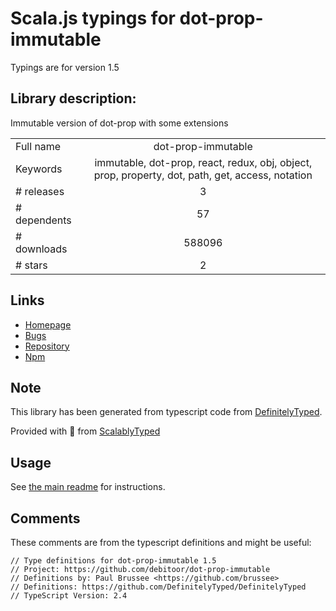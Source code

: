 
# Scala.js typings for dot-prop-immutable

Typings are for version 1.5

## Library description:
Immutable version of dot-prop with some extensions

|                    |                 |
| ------------------ | :-------------: |
| Full name          | dot-prop-immutable |
| Keywords           | immutable, dot-prop, react, redux, obj, object, prop, property, dot, path, get, access, notation |
| # releases         | 3 |
| # dependents       | 57 |
| # downloads        | 588096 |
| # stars            | 2 |

## Links
- [Homepage](https://github.com/debitoor/dot-prop-immutable)
- [Bugs](https://github.com/debitoor/dot-prop-immutable/issues)
- [Repository](https://github.com/debitoor/dot-prop-immutable)
- [Npm](https://www.npmjs.com/package/dot-prop-immutable)
    


## Note
This library has been generated from typescript code from [DefinitelyTyped](https://definitelytyped.org).

Provided with :purple_heart: from [ScalablyTyped](https://github.com/oyvindberg/ScalablyTyped)

## Usage
See [the main readme](../../readme.md) for instructions.

## Comments

These comments are from the typescript definitions and might be useful:
```
// Type definitions for dot-prop-immutable 1.5
// Project: https://github.com/debitoor/dot-prop-immutable
// Definitions by: Paul Brussee <https://github.com/brussee>
// Definitions: https://github.com/DefinitelyTyped/DefinitelyTyped
// TypeScript Version: 2.4

```

